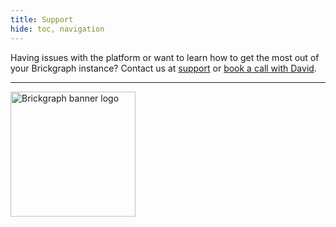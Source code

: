 ```yaml
---
title: Support
hide: toc, navigation
---
```


Having issues with the platform or want to learn how to get the most out of your Brickgraph instance? Contact us at [support](mailto:support@brickgraph.io) or [book a call with David](https://calendly.com/brickgraph-david/chat).

---

<p align="left">
<a href="https://brickgraph.io" target="_blank">
 <img src="/img/banner-logo.png" alt="Brickgraph banner logo" width="200">
 </a>
</p>
